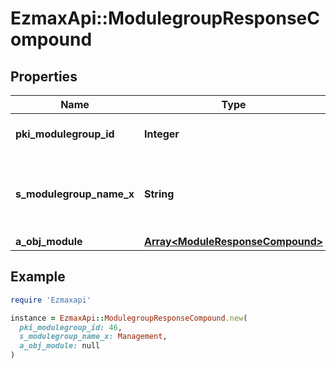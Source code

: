 # EzmaxApi::ModulegroupResponseCompound

## Properties

| Name | Type | Description | Notes |
| ---- | ---- | ----------- | ----- |
| **pki_modulegroup_id** | **Integer** | The unique ID of the Modulegroup |  |
| **s_modulegroup_name_x** | **String** | The name of the Modulegroup in the language of the requester |  |
| **a_obj_module** | [**Array&lt;ModuleResponseCompound&gt;**](ModuleResponseCompound.md) |  |  |

## Example

```ruby
require 'Ezmaxapi'

instance = EzmaxApi::ModulegroupResponseCompound.new(
  pki_modulegroup_id: 46,
  s_modulegroup_name_x: Management,
  a_obj_module: null
)
```

